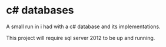 # c# databases
A small run in i had with a c# database and its implementations.

This project will require sql server 2012 to be up and running.
